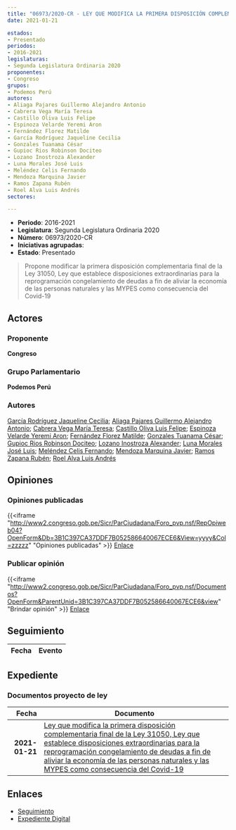 ```yaml
---
title: "06973/2020-CR - LEY QUE MODIFICA LA PRIMERA DISPOSICIÓN COMPLEMENTARIA FINAL DE LA LEY 31050, LEY QUE ESTABLECE DISPOSICIONES EXTRAORDINARIAS PARA LA REPROGRAMACIÓN Y CONGELAMIENTO DE DEUDAS A FIN DE ALIVIAR LA ECONOMÍA DE LAS PERSONAS NATURALES Y LAS MYPES COMO CONSECUENCIA DEL COVID-19"
date: 2021-01-21

estados:
- Presentado
periodos:
- 2016-2021
legislaturas:
- Segunda Legislatura Ordinaria 2020
proponentes:
- Congreso
grupos:
- Podemos Perú
autores:
- Aliaga Pajares Guillermo Alejandro Antonio
- Cabrera Vega María Teresa
- Castillo Oliva Luis Felipe
- Espinoza Velarde Yeremi Aron
- Fernández Florez Matilde
- García Rodríguez Jaqueline Cecilia
- Gonzales Tuanama César
- Gupioc Rios Robinson Dociteo
- Lozano Inostroza Alexander
- Luna Morales José Luis
- Meléndez Celis Fernando
- Mendoza Marquina Javier
- Ramos Zapana Rubén
- Roel Alva Luis Andrés
sectores:

---
```

- **Periodo**: 2016-2021
- **Legislatura**: Segunda Legislatura Ordinaria 2020
- **Número**: 06973/2020-CR
- **Iniciativas agrupadas**: 
- **Estado**: Presentado

> Propone modificar la primera disposición complementaria final de la Ley 31050, Ley que establece disposiciones extraordinarias para la reprogramación congelamiento de deudas a fin de aliviar la economía de las personas naturales y las MYPES como consecuencia del Covid-19


## Actores

### Proponente

**Congreso**

### Grupo Parlamentario

**Podemos Perú**

### Autores

[García Rodríguez Jaqueline Cecilia](mailto:mailto:jgarciar@congreso.gob.pe); [Aliaga Pajares Guillermo Alejandro Antonio](mailto:mailto:galiaga@congreso.gob.pe); [Cabrera Vega María Teresa](mailto:mailto:mcabrera@congreso.gob.pe); [Castillo Oliva Luis Felipe](mailto:mailto:lcastilloo@congreso.gob.pe); [Espinoza Velarde Yeremi Aron](mailto:mailto:yespinoza@congreso.gob.pe); [Fernández Florez Matilde](mailto:mailto:mfernandez@congreso.gob.pe); [Gonzales Tuanama César](mailto:mailto:cgonzales@congreso.gob.pe); [Gupioc Rios Robinson Dociteo](mailto:mailto:rgupioc@congreso.gob.pe); [Lozano Inostroza Alexander](mailto:mailto:alozano@congreso.gob.pe); [Luna Morales José Luis](mailto:mailto:jlunam@congreso.gob.pe); [Meléndez Celis Fernando](mailto:mailto:fmelendez@congreso.gob.pe); [Mendoza Marquina Javier](mailto:mailto:jmendoza@congreso.gob.pe); [Ramos Zapana Rubén](mailto:mailto:rramos@congreso.gob.pe); [Roel Alva Luis Andrés](mailto:mailto:lroel@congreso.gob.pe)

## Opiniones

### Opiniones publicadas

{{<iframe "http://www2.congreso.gob.pe/Sicr/ParCiudadana/Foro_pvp.nsf/RepOpiweb04?OpenForm&Db=3B1C397CA37DDF7B052586640067ECE6&View=yyyy&Col=zzzzz" "Opiniones publicadas" >}}
[Enlace](http://www2.congreso.gob.pe/Sicr/ParCiudadana/Foro_pvp.nsf/RepOpiweb04?OpenForm&Db=3B1C397CA37DDF7B052586640067ECE6&View=yyyy&Col=zzzzz)

### Publicar opinión

{{<iframe "http://www2.congreso.gob.pe/Sicr/ParCiudadana/Foro_pvp.nsf/Documentos?OpenForm&ParentUnid=3B1C397CA37DDF7B052586640067ECE6&view" "Brindar opinión" >}}
[Enlace](http://www2.congreso.gob.pe/Sicr/ParCiudadana/Foro_pvp.nsf/Documentos?OpenForm&ParentUnid=3B1C397CA37DDF7B052586640067ECE6&view)


## Seguimiento

| Fecha | Evento |
|------:|--------|


## Expediente

### Documentos proyecto de ley

| Fecha | Documento |
|------:|-----------|
| **2021-01-21** | [Ley que modifica la primera disposición complementaria final de la Ley 31050, Ley que establece disposiciones extraordinarias para la reprogramación congelamiento de deudas a fin de aliviar la economía de las personas naturales y las MYPES como consecuencia del Covid-19](https://leyes.congreso.gob.pe/Documentos/2016_2021/Proyectos_de_Ley_y_de_Resoluciones_Legislativas/PL06973-20210121.pdf) |

## Enlaces

- [Seguimiento](http://www2.congreso.gob.pe/Sicr/TraDocEstProc/CLProLey2016.nsf/f7fff46988ca05b1052578e100829cc7/fa7ee4e7b98fec9505258664006d334b?OpenDocument)
- [Expediente Digital](http://www2.congreso.gob.pe/Sicr/TraDocEstProc/Expvirt_2011.nsf/visbusqptramdoc1621/06973?opendocument)

